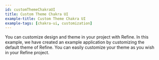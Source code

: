 ```yaml
---
id: customThemeChakraUI
title: Custom Theme Chakra UI
example-title: Custom Theme Chakra UI
example-tags: [chakra-ui, customization]
---
```


You can customize design and theme in your project with Refine. In this example, we have created an example application by customizing the default theme of Refine. You can easily customize your theme as you wish in your Refine project.

<CodeSandboxExample path="customization-theme-chakra-ui" />
